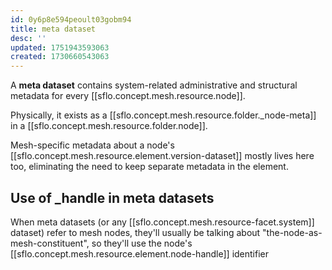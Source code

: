 ```yaml
---
id: 0y6p8e594peoult03gobm94
title: meta dataset
desc: ''
updated: 1751943593063
created: 1730660543063
---
```


A **meta dataset** contains system-related administrative and structural metadata for every [[sflo.concept.mesh.resource.node]].

Physically, it exists as a [[sflo.concept.mesh.resource.folder._node-meta]] in a [[sflo.concept.mesh.resource.folder.node]].

Mesh-specific metadata about a node's [[sflo.concept.mesh.resource.element.version-dataset]] mostly lives here too, eliminating the need to keep separate metadata in the element. 

## Use of _handle in meta datasets

When meta datasets (or any [[sflo.concept.mesh.resource-facet.system]] dataset) refer to mesh nodes, they'll usually be talking about "the-node-as-mesh-constituent", so they'll use the node's [[sflo.concept.mesh.resource.element.node-handle]] identifier